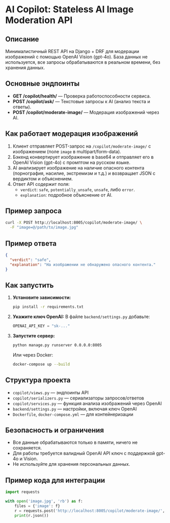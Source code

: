 # AI Copilot: Stateless AI Image Moderation API

## Описание

Минималистичный REST API на Django + DRF для модерации изображений с помощью OpenAI Vision (gpt-4o). База данных не используется, все запросы обрабатываются в реальном времени, без хранения данных.

## Основные эндпоинты

- **GET /copilot/health/** — Проверка работоспособности сервиса.
- **POST /copilot/ask/** — Текстовые запросы к AI (анализ текста и ответы).
- **POST /copilot/moderate-image/** — Модерация изображений через AI.

## Как работает модерация изображений

1. Клиент отправляет POST-запрос на `/copilot/moderate-image/` с изображением (поле `image` в multipart/form-data).
2. Бэкенд конвертирует изображение в base64 и отправляет его в OpenAI Vision (gpt-4o) с промптом на русском языке.
3. AI анализирует изображение на наличие опасного контента (порнография, насилие, экстремизм и т.д.) и возвращает JSON с вердиктом и объяснением.
4. Ответ API содержит поля:
   - `verdict`: `safe`, `potentially_unsafe`, `unsafe`, либо `error`.
   - `explanation`: подробное объяснение от AI.

## Пример запроса

```bash
curl -X POST http://localhost:8005/copilot/moderate-image/ \
  -F "image=@/path/to/image.jpg"
```

## Пример ответа

```json
{
  "verdict": "safe",
  "explanation": "На изображении не обнаружено опасного контента."
}
```

## Как запустить

1. **Установите зависимости:**
   ```bash
   pip install -r requirements.txt
   ```
2. **Укажите ключ OpenAI:**
   В файле `backend/settings.py` добавьте:
   ```python
   OPENAI_API_KEY = "sk-..."
   ```
3. **Запустите сервер:**
   ```bash
   python manage.py runserver 0.0.0.0:8005
   ```
   Или через Docker:
   ```bash
   docker-compose up --build
   ```

## Структура проекта

- `copilot/views.py` — эндпоинты API
- `copilot/serializers.py` — сериализаторы запросов/ответов
- `copilot/services.py` — функция анализа изображений через OpenAI
- `backend/settings.py` — настройки, включая ключ OpenAI
- `Dockerfile`, `docker-compose.yml` — для контейнеризации

## Безопасность и ограничения

- Все данные обрабатываются только в памяти, ничего не сохраняется.
- Для работы требуется валидный OpenAI API ключ с поддержкой gpt-4o и Vision.
- Не используйте для хранения персональных данных.

## Пример кода для интеграции

```python
import requests

with open('image.jpg', 'rb') as f:
    files = {'image': f}
    r = requests.post('http://localhost:8005/copilot/moderate-image/', files=files)
    print(r.json())
```
